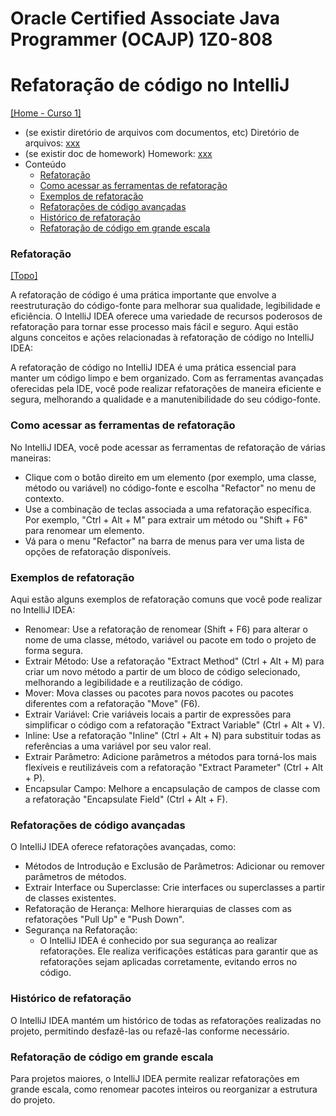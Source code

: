 # Oracle Certified Associate Java Programmer (OCAJP) 1Z0-808

# Refatoração de código no IntelliJ
[[Home - Curso 1]](../../README.md#curso-1)<br />

- (se existir diretório de arquivos com documentos, etc) Diretório de arquivos: [xxx](xxx)
- (se existir doc de homework) Homework: [xxx](xxx)
- Conteúdo
  - [Refatoração](#refatoração)
  - [Como acessar as ferramentas de refatoração](#como-acessar-as-ferramentas-de-refatoração)
  - [Exemplos de refatoração](#exemplos-de-refatoração)
  - [Refatorações de código avançadas](#refatorações-de-código-avançadas)
  - [Histórico de refatoração](#histórico-de-refatoração)
  - [Refatoração de código em grande escala](#refatoração-de-código-em-grande-escala)
  
### Refatoração
[[Topo]](#)<br />

A refatoração de código é uma prática importante que envolve a reestruturação do código-fonte para melhorar sua qualidade, legibilidade e eficiência. O IntelliJ IDEA oferece uma variedade de recursos poderosos de refatoração para tornar esse processo mais fácil e seguro. Aqui estão alguns conceitos e ações relacionadas à refatoração de código no IntelliJ IDEA:

A refatoração de código no IntelliJ IDEA é uma prática essencial para manter um código limpo e bem organizado. Com as ferramentas avançadas oferecidas pela IDE, você pode realizar refatorações de maneira eficiente e segura, melhorando a qualidade e a manutenibilidade do seu código-fonte.

### Como acessar as ferramentas de refatoração

No IntelliJ IDEA, você pode acessar as ferramentas de refatoração de várias maneiras:
- Clique com o botão direito em um elemento (por exemplo, uma classe, método ou variável) no código-fonte e escolha "Refactor" no menu de contexto.
- Use a combinação de teclas associada a uma refatoração específica. Por exemplo, "Ctrl + Alt + M" para extrair um método ou "Shift + F6" para renomear um elemento.
- Vá para o menu "Refactor" na barra de menus para ver uma lista de opções de refatoração disponíveis.

### Exemplos de refatoração

Aqui estão alguns exemplos de refatoração comuns que você pode realizar no IntelliJ IDEA:

- Renomear: Use a refatoração de renomear (Shift + F6) para alterar o nome de uma classe, método, variável ou pacote em todo o projeto de forma segura.
- Extrair Método: Use a refatoração "Extract Method" (Ctrl + Alt + M) para criar um novo método a partir de um bloco de código selecionado, melhorando a legibilidade e a reutilização de código.
- Mover: Mova classes ou pacotes para novos pacotes ou pacotes diferentes com a refatoração "Move" (F6).
- Extrair Variável: Crie variáveis locais a partir de expressões para simplificar o código com a refatoração "Extract Variable" (Ctrl + Alt + V).
- Inline: Use a refatoração "Inline" (Ctrl + Alt + N) para substituir todas as referências a uma variável por seu valor real.
- Extrair Parâmetro: Adicione parâmetros a métodos para torná-los mais flexíveis e reutilizáveis com a refatoração "Extract Parameter" (Ctrl + Alt + P).
- Encapsular Campo: Melhore a encapsulação de campos de classe com a refatoração "Encapsulate Field" (Ctrl + Alt + F).

### Refatorações de código avançadas

O IntelliJ IDEA oferece refatorações avançadas, como:

- Métodos de Introdução e Exclusão de Parâmetros: Adicionar ou remover parâmetros de métodos.
- Extrair Interface ou Superclasse: Crie interfaces ou superclasses a partir de classes existentes.
- Refatoração de Herança: Melhore hierarquias de classes com as refatorações "Pull Up" e "Push Down".
- Segurança na Refatoração:
  - O IntelliJ IDEA é conhecido por sua segurança ao realizar refatorações. Ele realiza verificações estáticas para garantir que as refatorações sejam aplicadas corretamente, evitando erros no código.

### Histórico de refatoração

O IntelliJ IDEA mantém um histórico de todas as refatorações realizadas no projeto, permitindo desfazê-las ou refazê-las conforme necessário.

### Refatoração de código em grande escala
Para projetos maiores, o IntelliJ IDEA permite realizar refatorações em grande escala, como renomear pacotes inteiros ou reorganizar a estrutura do projeto.
